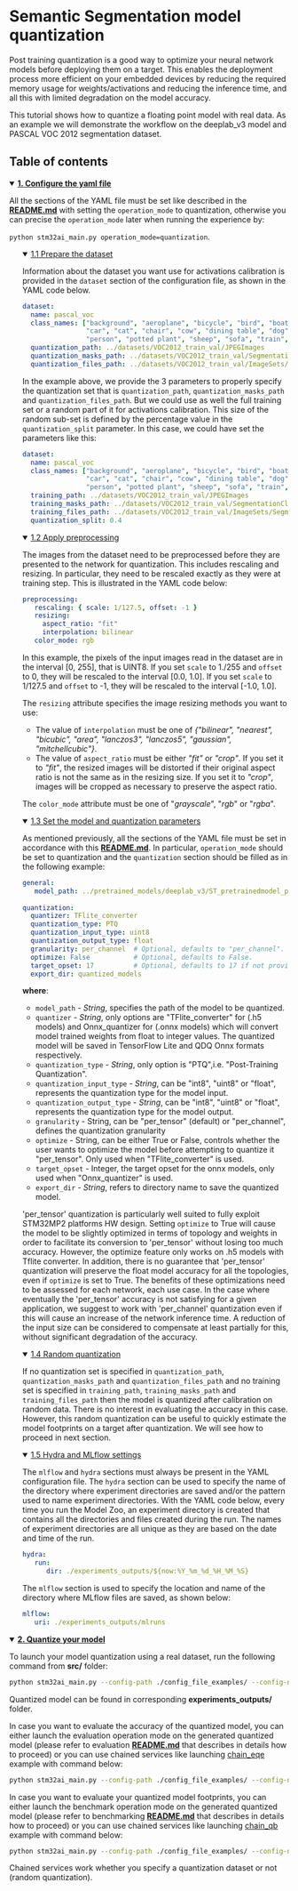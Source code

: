 # Semantic Segmentation model quantization

Post training quantization is a good way to optimize your neural network models before deploying them on a target. This enables the deployment process more efficient on your embedded devices by reducing 
the required memory usage for weights/activations and reducing the inference time, and all this with limited degradation on the model accuracy.

This tutorial shows how to quantize a floating point model with real data. As an example we will demonstrate the workflow on the deeplab_v3 model and PASCAL VOC 2012 segmentation dataset.

## <a id="">Table of contents</a>

<details open><summary><a href="#1"><b>1. Configure the yaml file</b></a></summary><a id="1"></a>

All the sections of the YAML file must be set like described in the **[README.md](../README.md)** with setting the `operation_mode` to quantization, otherwise you can precise the `operation_mode` later when running 
the experience by:

`python stm32ai_main.py operation_mode=quantization`.

<ul><details open><summary><a href="#1-1">1.1 Prepare the dataset</a></summary><a id="1-1"></a>

Information about the dataset you want use for activations calibration is provided in the `dataset` section of the configuration file, as shown in the YAML code below.

```yaml
dataset:
  name: pascal_voc
  class_names: ["background", "aeroplane", "bicycle", "bird", "boat", "bottle", "bus",
                "car", "cat", "chair", "cow", "dining table", "dog", "horse", "motorbike",
                "person", "potted plant", "sheep", "sofa", "train", "tv/monitor"]
  quantization_path: ../datasets/VOC2012_train_val/JPEGImages
  quantization_masks_path: ../datasets/VOC2012_train_val/SegmentationClassAug
  quantization_files_path: ../datasets/VOC2012_train_val/ImageSets/Segmentation/quantization.txt

```

In the example above, we provide the 3 parameters to properly specify the quantization set that is `quantization_path`, `quantization_masks_path` and `quantization_files_path`. 
But we could use as well the full training set or a random part of it for activations calibration. This size of the random sub-set is defined by the percentage value in the `quantization_split` parameter.
In this case, we could have set the parameters like this: 

```yaml
dataset:
  name: pascal_voc
  class_names: ["background", "aeroplane", "bicycle", "bird", "boat", "bottle", "bus",
                "car", "cat", "chair", "cow", "dining table", "dog", "horse", "motorbike",
                "person", "potted plant", "sheep", "sofa", "train", "tv/monitor"]
  training_path: ../datasets/VOC2012_train_val/JPEGImages
  training_masks_path: ../datasets/VOC2012_train_val/SegmentationClassAug
  training_files_path: ../datasets/VOC2012_train_val/ImageSets/Segmentation/trainaug.txt
  quantization_split: 0.4
```



</details></ul>
<ul><details open><summary><a href="#1-2">1.2 Apply preprocessing</a></summary><a id="1-2"></a>

The images from the dataset need to be preprocessed before they are presented to the network for quantization.
This includes rescaling and resizing. In particular, they need to be rescaled exactly as they were at training step.
This is illustrated in the YAML code below:

```yaml
preprocessing:
   rescaling: { scale: 1/127.5, offset: -1 }
   resizing: 
     aspect_ratio: "fit"
     interpolation: bilinear
   color_mode: rgb
```

In this example, the pixels of the input images read in the dataset are in the interval [0, 255], that is UINT8. If you set `scale` to 1./255 and `offset` to 0, they will be rescaled to the interval [0.0, 1.0]. 
If you set `scale` to 1/127.5 and `offset` to -1, they will be rescaled to the interval [-1.0, 1.0].

The `resizing` attribute specifies the image resizing methods you want to use:
- The value of `interpolation` must be one of *{"bilinear", "nearest", "bicubic", "area", "lanczos3", "lanczos5", "gaussian", "mitchellcubic"}*.
- The value of `aspect_ratio` must be either *"fit"* or *"crop"*. If you set it to *"fit"*, the resized images will be distorted if their original aspect ratio is not the same as in the resizing size. 
If you set it to *"crop"*, images will be cropped as necessary to preserve the aspect ratio.

The `color_mode` attribute must be one of "*grayscale*", "*rgb*" or "*rgba*".

</details></ul>
<ul><details open><summary><a href="#1-3">1.3 Set the model and quantization parameters</a></summary><a id="1-3"></a>

As mentioned previously, all the sections of the YAML file must be set in accordance with this **[README.md](../README.md)**.
In particular, `operation_mode` should be set to quantization and the `quantization` section should be filled as in the following example: 

```yaml
general:
   model_path: ../pretrained_models/deeplab_v3/ST_pretrainedmodel_public_dataset/pascal_voc_coco_2012/deeplab_v3_mobilenetv2_05_16_512_fft/deeplab_v3_mobilenetv2_05_16_512_fft.h5
   
quantization:
  quantizer: TFlite_converter
  quantization_type: PTQ
  quantization_input_type: uint8
  quantization_output_type: float
  granularity: per_channel  # Optional, defaults to "per_channel".
  optimize: False           # Optional, defaults to False.
  target_opset: 17          # Optional, defaults to 17 if not provided. Only used for when using Onnx_quantizer
  export_dir: quantized_models
```

**where**:

- `model_path` - *String*, specifies the path of the model to be quantized.
- `quantizer` - *String*, only options are "TFlite_converter" for (.h5 models) and Onnx_quantizer for (.onnx models) which will convert model trained weights from float to integer values. The quantized model will be saved in TensorFlow Lite and QDQ Onnx formats respectively.
- `quantization_type` - *String*, only option is "PTQ",i.e. "Post-Training Quantization". 
- `quantization_input_type` - *String*, can be "int8", "uint8" or "float", represents the quantization type for the model input.
- `quantization_output_type` - *String*, can be "int8", "uint8" or "float", represents the quantization type for the model output.
- `granularity` - String, can be "per_tensor" (default) or "per_channel", defines the quantization granularity
- `optimize` - String, can be either True or False, controls whether the user wants to optimize the model before attempting to quantize it "per_tensor". 
               Only used when "TFlite_converter" is used.
- `target_opset` - Integer, the target opset for the onnx models, only used when "Onnx_quantizer" is used.
- `export_dir` - *String*, refers to directory name to save the quantized model.

'per_tensor' quantization is particularly well suited to fully exploit STM32MP2 platforms HW design. Setting `optimize` to True will cause the model to be slightly optimized in terms of topology and weights
in order to facilitate its conversion to 'per_tensor' without losing too much accuracy. However, the optimize feature only works on .h5 models with Tflite converter.
In addition, there is no guarantee that 'per_tensor' quantization will preserve the float model accuracy for all the topologies, even if `optimize` is set to True. 
The benefits of these optimizations need to be assessed for each network, each use case.
In the case where eventually the 'per_tensor' accuracy is not satisfying for a given application, we suggest to work with 'per_channel' quantization even if this will cause an increase of the network inference time. 
A reduction of the input size can be considered to compensate at least partially for this, without significant degradation of the accuracy.

</details></ul>
<ul><details open><summary><a href="#1-4">1.4 Random quantization</a></summary><a id="1-4"></a>

If no quantization set is specified in `quantization_path`, `quantization_masks_path` and `quantization_files_path` and no training set is specified in `training_path`, `training_masks_path` and `training_files_path` 
then the model is quantized after calibration on random data.
There is no interest in evaluating the accuracy in this case. However, this random  quantization can be useful to quickly estimate the model footprints on a target after quantization.
We will see how to proceed in next section.

</details></ul>
<ul><details open><summary><a href="#1-5">1.5 Hydra and MLflow settings</a></summary><a id="1-5"></a>

The `mlflow` and `hydra` sections must always be present in the YAML configuration file. The `hydra` section can be used to specify the name of the directory where experiment directories are saved and/or the 
pattern used to name experiment directories. With the YAML code below, every time you run the Model Zoo, an experiment directory is created that contains all the directories and files created during the run. 
The names of experiment directories are all unique as they are based on the date and time of the run.

```yaml
hydra:
   run:
      dir: ./experiments_outputs/${now:%Y_%m_%d_%H_%M_%S}
```

The `mlflow` section is used to specify the location and name of the directory where MLflow files are saved, as shown below:

```yaml
mlflow:
   uri: ./experiments_outputs/mlruns
```

</details></ul>
</details>
<details open><summary><a href="#2"><b>2. Quantize your model</b></a></summary><a id="2"></a>

To launch your model quantization using a real dataset, run the following command from **src/** folder:

```bash
python stm32ai_main.py --config-path ./config_file_examples/ --config-name quantization_config.yaml
```
Quantized model can be found in corresponding **experiments_outputs/** folder.

In case you want to evaluate the accuracy of the quantized model, you can either launch the evaluation operation mode on the generated quantized model (please refer to evaluation **[README.md](../evaluation/README.md)** that
describes in details how to proceed) or you can use chained services like launching [chain_eqe](../config_file_examples/chain_eqe_config.yaml) example with command below:
```bash
python stm32ai_main.py --config-path ./config_file_examples/ --config-name chain_eqe_config.yaml
```

In case you want to evaluate your quantized model footprints, you can either launch the benchmark operation mode on the generated quantized model (please refer to benchmarking **[README.md](../benchmarking/README.md)** that describes in details how to proceed) or you can use chained services like launching [chain_qb](../config_file_examples/chain_qb_config.yaml) example with command below:
```bash
python stm32ai_main.py --config-path ./config_file_examples/ --config-name chain_qb_config.yaml
```
Chained services work whether you specify a quantization dataset or not (random quantization).

</details>
